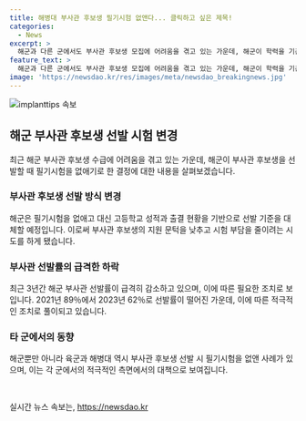 ```yaml
---
title: 해병대 부사관 후보생 필기시험 없앤다... 클릭하고 싶은 제목!
categories:
  - News
excerpt: >
  해군과 다른 군에서도 부사관 후보생 모집에 어려움을 겪고 있는 가운데, 해군이 학력을 기준으로 286기 후보생을 선발하기로 했다. 최근 3년간 부사관 선발률이 급감하고, 이에 따라 필기시험을 없애고 선발 기준을 고등학교 성적과 출결 현황으로 대체하기로 하였다. 이러한 결정은 해군뿐만 아니라 육군과 해병대에서도 필기시험을 없앤 사례가 나타나고 있다. 필요한 인재를 늘리기 위한 시도로 볼 수 있다.
feature_text: >
  해군과 다른 군에서도 부사관 후보생 모집에 어려움을 겪고 있는 가운데, 해군이 학력을 기준으로 286기 후보생을 선발하기로 했다. 최근 3년간 부사관 선발률이 급감하고, 이에 따라 필기시험을 없애고 선발 기준을 고등학교 성적과 출결 현황으로 대체하기로 하였다. 이러한 결정은 해군뿐만 아니라 육군과 해병대에서도 필기시험을 없앤 사례가 나타나고 있다. 필요한 인재를 늘리기 위한 시도로 볼 수 있다.
image: 'https://newsdao.kr/res/images/meta/newsdao_breakingnews.jpg'
---
```


<p><img src="https://newsdao.kr/res/images/meta/newsdao_breakingnews.jpg" alt="implanttips 속보" /></p>

<h2 data-ke-size="size26">해군 부사관 후보생 선발 시험 변경</h2>

<p data-ke-size="size16">최근 해군 부사관 후보생 수급에 어려움을 겪고 있는 가운데, 해군이 부사관 후보생을 선발할 때 필기시험을 없애기로 한 결정에 대한 내용을 살펴보겠습니다.</p>

<h3>부사관 후보생 선발 방식 변경</h3>

<p data-ke-size="size16">해군은 필기시험을 없애고 대신 고등학교 성적과 출결 현황을 기반으로 선발 기준을 대체할 예정입니다. 이로써 부사관 후보생의 지원 문턱을 낮추고 시험 부담을 줄이려는 시도를 하게 됐습니다.</p>

<h3>부사관 선발률의 급격한 하락</h3>

<p data-ke-size="size16">최근 3년간 해군 부사관 선발률이 급격히 감소하고 있으며, 이에 따른 필요한 조치로 보입니다. 2021년 89％에서 2023년 62％로 선발률이 떨어진 가운데, 이에 따른 적극적인 조치로 풀이되고 있습니다.</p>

<h3>타 군에서의 동향</h3>

<p data-ke-size="size16">해군뿐만 아니라 육군과 해병대 역시 부사관 후보생 선발 시 필기시험을 없앤 사례가 있으며, 이는 각 군에서의 적극적인 측면에서의 대책으로 보여집니다.</p>

<p data-ke-size="size16">&nbsp;</p>
실시간 뉴스 속보는, <a href="https://newsdao.kr" rel="dofollow">https://newsdao.kr</a>


